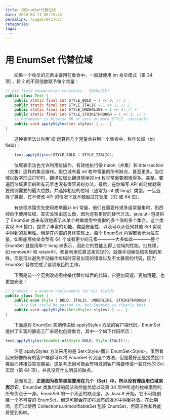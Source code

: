 ```yaml
---
title: 用EnumSet代替位域
date: 2020-04-11 00:15:43
permalink: /pages/0417c3/
categories:
tags:
  - 
---
```

# 用 EnumSet 代替位域

&emsp;&emsp;如果一个枚举的元素主要用在集合中，一般就使用 int 枚举模式（第 34 项），将 2 的不同倍数赋予每个常量：

```java
// Bit field enumeration constants - OBSOLETE!
public class Text {
    public static final int STYLE_BOLD = 1 << 0; // 1
    public static final int STYLE_ITALIC = 1 << 1; // 2
    public static final int STYLE_UNDERLINE = 1 << 2; // 4
    public static final int STYLE_STRIKETHROUGH = 1 << 3; // 8
    // Parameter is bitwise OR of zero or more STYLE_ constants
    public void applyStyles(int styles) { ... }
}
```

&emsp;&emsp;这种表示法让你用'或'运算将几个常量合并到一个集合中，称作位域（bit field）：

```java
    text.applyStyles(STYLE_BOLD | STYLE_ITALIC);
```

&emsp;&emsp;位域表示法也允许利用位操作，有效地执行像 nuion（并集）和 intersection（交集）这样的集合操作。但位域有着 int 枚举常量的所有缺点，甚至更多。当位域以数字形式打印时，翻译位域比翻译简单的 int 枚举常量要困难得多。甚至，要遍历位域表示的所有元素也没有很容易的办法。最后，在你编写 API 的时候就需要预测需要的最大位数，并选择相应的位域（通常为 int 或 long）类型。一旦选择了类型，在不修改 API 的情况下就不能超过其宽度（32 或 64 位)。

&emsp;&emsp;有些程序猿优先使用枚举而非 int 常量，他们在需要传递多组常量集时，仍然倾向于使用位域，其实没理由这么做，因为还有更好的替代方法。java.util 包提供了 EnumSet 类来有效地表示从单个枚举类型中提取的多个值的多个集合。这个类实现 Set 接口，提供了丰富的功能、类型安全性，以及可以从任何其他 Set 实现中得到的互用性。但是在内部的具体实现上，每个 EnumSet 内容都表示为位矢量。如果底层枚举类型有 64 个或者更少的元素————大多如此————整个 EnumSet 就是用单个 long 来表示，因此它的性能比得上位域的性能。批处理，如 removeAll 和 retainAll，都是利用位算法来实现的，就像手动替位域实现的那样。但是可以避免手动操作位域时容易出现的错误以及不太雅观的代码，因为 EnumSet 替你完成了这项艰巨的工作。

&emsp;&emsp;下面是前一个范例改成用枚举代替位域后的代码，它更加简短、更加清楚，也更加安全：

```java
// EnumSet - a modern replacement for bit fields
public class Text {
    public enum Style { BOLD, ITALIC, UNDERLINE, STRIKETHROUGH }
    // Any Set could be passed in, but EnumSet is clearly best
    public void applyStyles(Set<Style> styles) { ... }
}
```

&emsp;&emsp;下面是将 EnumSet 实例传递给 applyStyles 方法的客户端代码。EnumSet 提供了丰富的静态工厂来轻松创建集合，其中一个如下代码所示：

```java
text.applyStyles(EnumSet.of(Style.BOLD, Style.ITALIC));
```

&emsp;&emsp;注意 applyStyles 方法采用的是 Set\<Style\>而非 EnumSet\<Style\>。虽然看起来好像所有的客户端都可以将 EnumSet 传到这个方法，但是最好还是接受接口类型而非接受实现类型。这是考虑到可能会有特殊的客户端要传递一些其他的 Set 实现（第 64 项）。并且没有什么明显的缺点。

&emsp;&emsp;总而言之，**正是因为枚举类型要用在几个（Set）中，所以没有理由用位域来表示它**。EnumSet 类集位域的简洁和性能优势以及第 34 项中所述的枚举类型的所有优点于一身。EnumSet 的一个真正的缺点是，从 Java 9 开始，它不可能创建一个不可变的 EnumSet，但这可能会在即将发布的版本中得到补救。在此期间，您可以使用 Collections.unmodifiableSet 包装 EnumSet，但简洁性和性能将受到影响。

